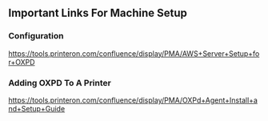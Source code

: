 ## Important Links For Machine Setup ##

### Configuration ###
https://tools.printeron.com/confluence/display/PMA/AWS+Server+Setup+for+OXPD

### Adding OXPD To A Printer ####
https://tools.printeron.com/confluence/display/PMA/OXPd+Agent+Install+and+Setup+Guide
